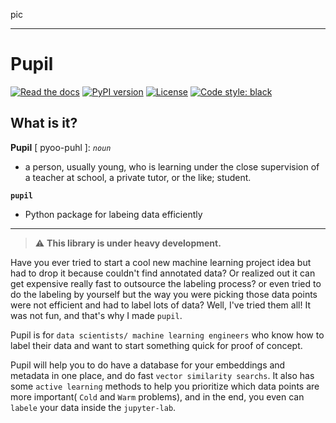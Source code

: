 pic

-----------------

# Pupil

[![Read the docs](https://readthedocs.org/projects/pupil/badge/?version=main)](https://pupil.readthedocs.io/en/main/?badge=main)
[![PyPI version](https://badge.fury.io/py/pupil.svg)](https://badge.fury.io/py/pupil)
[![License](https://img.shields.io/badge/License-Apache_2.0-blue.svg)](https://opensource.org/licenses/Apache-2.0)
[![Code style: black](https://img.shields.io/badge/code%20style-black-000000.svg)](https://github.com/psf/black)


## What is it?

**Pupil** [ pyoo-puhl ]: *`noun`*

- a person, usually young, who is learning under the close supervision of a teacher at school, a private tutor, or the like; student.

**`pupil`**
- Python package for labeing data efficiently

---
> :warning: **This library is under heavy development.**


Have you ever tried to start a cool new machine learning project idea but had to drop it because couldn't find annotated data? Or realized out it can get expensive really fast to outsource the labeling process? or even tried to do the labeling by yourself but the way you were picking those data points were not efficient and had to label lots of data? Well, I've tried them all! It was not fun, and that's why I made `pupil`.

Pupil is for `data scientists/ machine learning engineers` who know how to label their data and want to start something quick for proof of concept.

Pupil will help you to do have a database for your embeddings and metadata in one place, and do fast `vector similarity searchs`. It also has some `active learning` methods to help you prioritize which data points are more important( `Cold` and `Warm` problems), and in the end, you even can `labele` your data inside the `jupyter-lab`.


